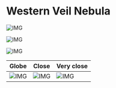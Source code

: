 # Western Veil Nebula
![IMG](/home/lcv/Dropbox/AstroPhotography/Imaging/Original/Western_Veil_Nebula.jpg)



![IMG](/home/lcv/Dropbox/AstroPhotography/Imaging/Grayscale/Western_Veil_Nebula.jpg)

![IMG](/home/lcv/Dropbox/AstroPhotography/Imaging/Annotated/Western_Veil_Nebula_Annotated.jpg)

| Globe | Close | Very close |
| ----- | ----- | ----- |
|![IMG](/home/lcv/Dropbox/AstroPhotography/Imaging/Annotated/Western_Veil_Nebula_Globe.jpg) |![IMG](/home/lcv/Dropbox/AstroPhotography/Imaging/Annotated/Western_Veil_Nebula_Close.jpg) |![IMG](/home/lcv/Dropbox/AstroPhotography/Imaging/Annotated/Western_Veil_Nebula_Closer.jpg) |